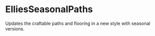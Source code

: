 # ElliesSeasonalPaths
Updates the craftable paths and flooring in a new style with seasonal versions.
